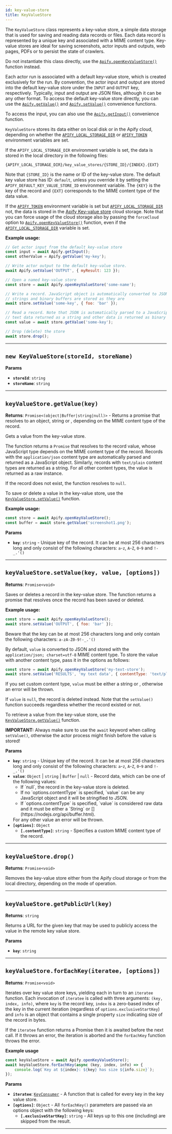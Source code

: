 ```yaml
---
id: key-value-store
title: KeyValueStore
---
```


<a name="keyvaluestore"></a>

The `KeyValueStore` class represents a key-value store, a simple data storage that is used for saving and reading data records or files. Each data
record is represented by a unique key and associated with a MIME content type. Key-value stores are ideal for saving screenshots, actor inputs and
outputs, web pages, PDFs or to persist the state of crawlers.

Do not instantiate this class directly, use the [`Apify.openKeyValueStore()`](/docs/api/apify#openkeyvaluestore) function instead.

Each actor run is associated with a default key-value store, which is created exclusively for the run. By convention, the actor input and output are
stored into the default key-value store under the `INPUT` and `OUTPUT` key, respectively. Typically, input and output are JSON files, although it can
be any other format. To access the default key-value store directly, you can use the [`Apify.getValue()`](/docs/api/apify#getvalue) and
[`Apify.setValue()`](/docs/api/apify#setvalue) convenience functions.

To access the input, you can also use the [`Apify.getInput()`](/docs/api/apify#getinput) convenience function.

`KeyValueStore` stores its data either on local disk or in the Apify cloud, depending on whether the
[`APIFY_LOCAL_STORAGE_DIR`](/docs/guides/environment-variables#APIFY_LOCAL_STORAGE_DIR) or
[`APIFY_TOKEN`](/docs/guides/environment-variables#APIFY_TOKEN) environment variables are set.

If the `APIFY_LOCAL_STORAGE_DIR` environment variable is set, the data is stored in the local directory in the following files:

```
{APIFY_LOCAL_STORAGE_DIR}/key_value_stores/{STORE_ID}/{INDEX}.{EXT}
```

Note that `{STORE_ID}` is the name or ID of the key-value store. The default key value store has ID: `default`, unless you override it by setting the
`APIFY_DEFAULT_KEY_VALUE_STORE_ID` environment variable. The `{KEY}` is the key of the record and `{EXT}` corresponds to the MIME content type of the
data value.

If the [`APIFY_TOKEN`](/docs/guides/environment-variables#APIFY_TOKEN) environment variable is set but
[`APIFY_LOCAL_STORAGE_DIR`](/docs/guides/environment-variables#APIFY_LOCAL_STORAGE_DIR) not, the data is stored in the
[Apify Key-value store](https://docs.apify.com/storage/key-value-store) cloud storage. Note that you can force usage of the cloud storage also by
passing the `forceCloud` option to [`Apify.openKeyValueStore()`](/docs/api/apify#openkeyvaluestore) function, even if the
[`APIFY_LOCAL_STORAGE_DIR`](/docs/guides/environment-variables#APIFY_LOCAL_STORAGE_DIR) variable is set.

**Example usage:**

```javascript
// Get actor input from the default key-value store
const input = await Apify.getInput();
const otherValue = Apify.getValue('my-key');

// Write actor output to the default key-value store.
await Apify.setValue('OUTPUT', { myResult: 123 });

// Open a named key-value store
const store = await Apify.openKeyValueStore('some-name');

// Write a record. JavaScript object is automatically converted to JSON,
// strings and binary buffers are stored as they are
await store.setValue('some-key', { foo: 'bar' });

// Read a record. Note that JSON is automatically parsed to a JavaScript object,
// text data returned as a string and other data is returned as binary buffer
const value = await store.getValue('some-key');

// Drop (delete) the store
await store.drop();
```

---

<a name="exports.keyvaluestore"></a>

## `new KeyValueStore(storeId, storeName)`

**Params**

-   **`storeId`**: `string`
-   **`storeName`**: `string`

---

<a name="getvalue"></a>

## `keyValueStore.getValue(key)`

**Returns**: `Promise<(object|Buffer|string|null)>` - Returns a promise that resolves to an object, string or [](https://nodejs.org/api/buffer.html),
depending on the MIME content type of the record.

Gets a value from the key-value store.

The function returns a `Promise` that resolves to the record value, whose JavaScript type depends on the MIME content type of the record. Records with
the `application/json` content type are automatically parsed and returned as a JavaScript object. Similarly, records with `text/plain` content types
are returned as a string. For all other content types, the value is returned as a raw [](https://nodejs.org/api/buffer.html) instance.

If the record does not exist, the function resolves to `null`.

To save or delete a value in the key-value store, use the [`KeyValueStore.setValue()`](/docs/api/key-value-store#setvalue) function.

**Example usage:**

```javascript
const store = await Apify.openKeyValueStore();
const buffer = await store.getValue('screenshot1.png');
```

**Params**

-   **`key`**: `string` - Unique key of the record. It can be at most 256 characters long and only consist of the following characters: `a`-`z`,
    `A`-`Z`, `0`-`9` and `!-_.'()`

---

<a name="setvalue"></a>

## `keyValueStore.setValue(key, value, [options])`

**Returns**: `Promise<void>`

Saves or deletes a record in the key-value store. The function returns a promise that resolves once the record has been saved or deleted.

**Example usage:**

```javascript
const store = await Apify.openKeyValueStore();
await store.setValue('OUTPUT', { foo: 'bar' });
```

Beware that the key can be at most 256 characters long and only contain the following characters: `a-zA-Z0-9!-_.'()`

By default, `value` is converted to JSON and stored with the `application/json; charset=utf-8` MIME content type. To store the value with another
content type, pass it in the options as follows:

```javascript
const store = await Apify.openKeyValueStore('my-text-store');
await store.setValue('RESULTS', 'my text data', { contentType: 'text/plain' });
```

If you set custom content type, `value` must be either a string or [](https://nodejs.org/api/buffer.html), otherwise an error will be thrown.

If `value` is `null`, the record is deleted instead. Note that the `setValue()` function succeeds regardless whether the record existed or not.

To retrieve a value from the key-value store, use the [`KeyValueStore.getValue()`](/docs/api/key-value-store#getvalue) function.

**IMPORTANT:** Always make sure to use the `await` keyword when calling `setValue()`, otherwise the actor process might finish before the value is
stored!

**Params**

-   **`key`**: `string` - Unique key of the record. It can be at most 256 characters long and only consist of the following characters: `a`-`z`,
    `A`-`Z`, `0`-`9` and `!-_.'()`
-   **`value`**: `Object` | `string` | `Buffer` | `null` - Record data, which can be one of the following values:
    <ul>
      <li>If `null`, the record in the key-value store is deleted.</li>
      <li>If no `options.contentType` is specified, `value` can be any JavaScript object and it will be stringified to JSON.</li>
      <li>If `options.contentType` is specified, `value` is considered raw data and it must be either a `String`
      or [](https://nodejs.org/api/buffer.html).</li>
    </ul>
    For any other value an error will be thrown.
-   **`[options]`**: `Object`
    -   **`[.contentType]`**: `string` - Specifies a custom MIME content type of the record.

---

<a name="drop"></a>

## `keyValueStore.drop()`

**Returns**: `Promise<void>`

Removes the key-value store either from the Apify cloud storage or from the local directory, depending on the mode of operation.

---

<a name="getpublicurl"></a>

## `keyValueStore.getPublicUrl(key)`

**Returns**: `string`

Returns a URL for the given key that may be used to publicly access the value in the remote key value store.

**Params**

-   **`key`**: `string`

---

<a name="foreachkey"></a>

## `keyValueStore.forEachKey(iteratee, [options])`

**Returns**: `Promise<void>`

Iterates over key value store keys, yielding each in turn to an `iteratee` function. Each invocation of `iteratee` is called with three arguments:
`(key, index, info)`, where `key` is the record key, `index` is a zero-based index of the key in the current iteration (regardless of
`options.exclusiveStartKey`) and `info` is an object that contains a single property `size` indicating size of the record in bytes.

If the `iteratee` function returns a Promise then it is awaited before the next call. If it throws an error, the iteration is aborted and the
`forEachKey` function throws the error.

**Example usage**

```javascript
const keyValueStore = await Apify.openKeyValueStore();
await keyValueStore.forEachKey(async (key, index, info) => {
    console.log(`Key at ${index}: ${key} has size ${info.size}`);
});
```

**Params**

-   **`iteratee`**: [`KeyConsumer`](/docs/typedefs/key-consumer) - A function that is called for every key in the key value store.
-   **`[options]`**: `Object` - All `forEachKey()` parameters are passed via an options object with the following keys:
    -   **`[.exclusiveStartKey]`**: `string` - All keys up to this one (including) are skipped from the result.

---
